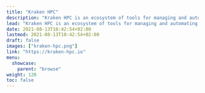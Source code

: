 ```yaml
---
title: "Kraken HPC"
description: "Kraken HPC is an ecosystem of tools for managing and automating distributed systems."
lead: "Kraken HPC is an ecosystem of tools for managing and automating distributed systems."
date: 2021-08-13T10:42:54+02:00
lastmod: 2021-08-13T10:42:54+02:00
draft: false
images: ["kraken-hpc.png"]
link: "https://kraken-hpc.io"
menu:
  showcase:
    parent: "browse"
weight: 120
toc: false
---
```

